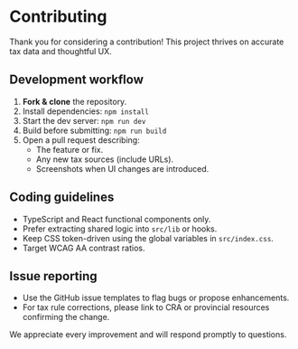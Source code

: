 # Contributing

Thank you for considering a contribution! This project thrives on accurate tax data and thoughtful UX.

## Development workflow
1. **Fork & clone** the repository.
2. Install dependencies: `npm install`
3. Start the dev server: `npm run dev`
4. Build before submitting: `npm run build`
5. Open a pull request describing:
   - The feature or fix.
   - Any new tax sources (include URLs).
   - Screenshots when UI changes are introduced.

## Coding guidelines
- TypeScript and React functional components only.
- Prefer extracting shared logic into `src/lib` or hooks.
- Keep CSS token-driven using the global variables in `src/index.css`.
- Target WCAG AA contrast ratios.

## Issue reporting
- Use the GitHub issue templates to flag bugs or propose enhancements.
- For tax rule corrections, please link to CRA or provincial resources confirming the change.

We appreciate every improvement and will respond promptly to questions.
